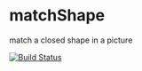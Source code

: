 # matchShape
match a closed shape in a picture 

[![Build Status](https://www.travis-ci.org/Yannnnnnnnnnnn/matchShape.svg?branch=master)](https://www.travis-ci.org/Yannnnnnnnnnnn/matchShape)

